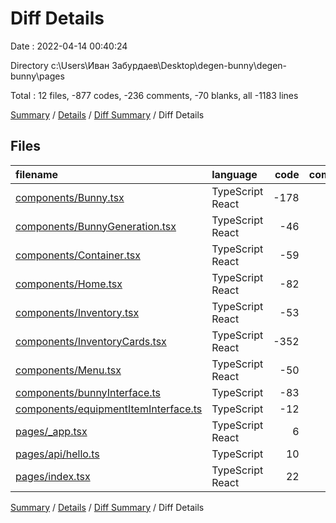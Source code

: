 # Diff Details

Date : 2022-04-14 00:40:24

Directory c:\Users\Иван Забурдаев\Desktop\degen-bunny\degen-bunny\pages

Total : 12 files,  -877 codes, -236 comments, -70 blanks, all -1183 lines

[Summary](results.md) / [Details](details.md) / [Diff Summary](diff.md) / Diff Details

## Files
| filename | language | code | comment | blank | total |
| :--- | :--- | ---: | ---: | ---: | ---: |
| [components/Bunny.tsx](/components/Bunny.tsx) | TypeScript React | -178 | -85 | -25 | -288 |
| [components/BunnyGeneration.tsx](/components/BunnyGeneration.tsx) | TypeScript React | -46 | 0 | -4 | -50 |
| [components/Container.tsx](/components/Container.tsx) | TypeScript React | -59 | -143 | -11 | -213 |
| [components/Home.tsx](/components/Home.tsx) | TypeScript React | -82 | 0 | -11 | -93 |
| [components/Inventory.tsx](/components/Inventory.tsx) | TypeScript React | -53 | -21 | -6 | -80 |
| [components/InventoryCards.tsx](/components/InventoryCards.tsx) | TypeScript React | -352 | 0 | -14 | -366 |
| [components/Menu.tsx](/components/Menu.tsx) | TypeScript React | -50 | 0 | -5 | -55 |
| [components/bunnyInterface.ts](/components/bunnyInterface.ts) | TypeScript | -83 | 0 | -6 | -89 |
| [components/equipmentItemInterface.ts](/components/equipmentItemInterface.ts) | TypeScript | -12 | 0 | 0 | -12 |
| [pages/_app.tsx](/pages/_app.tsx) | TypeScript React | 6 | 0 | 3 | 9 |
| [pages/api/hello.ts](/pages/api/hello.ts) | TypeScript | 10 | 1 | 3 | 14 |
| [pages/index.tsx](/pages/index.tsx) | TypeScript React | 22 | 12 | 6 | 40 |

[Summary](results.md) / [Details](details.md) / [Diff Summary](diff.md) / Diff Details
